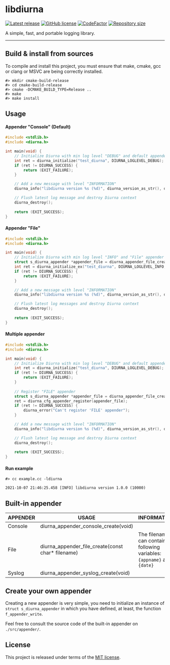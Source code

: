 # libdiurna

[![Latest release](https://img.shields.io/badge/latest_release-1.0.0-orange.svg)](https://github.com/thibaultmeyer/libdiurna/releases)
[![GitHub license](https://img.shields.io/badge/license-MIT-blue.svg)](https://github.com/thibaultmeyer/libdiurna/blob/master/LICENSE)
[![CodeFactor](https://www.codefactor.io/repository/github/thibaultmeyer/libdiurna/badge)](https://www.codefactor.io/repository/github/thibaultmeyer/libdiurna)
[![Repository size](https://img.shields.io/github/repo-size/thibaultmeyer/libdiurna.svg?logo=git)](https://github.com/thibaultmeyer/libdiurna)

A simple, fast, and portable logging library.
*****

## Build & install from sources
To compile and install this project, you must ensure that make, cmake, gcc or
clang or MSVC are being correctly installed.

```shell
#> mkdir cmake-build-release
#> cd cmake-build-release
#> cmake -DCMAKE_BUILD_TYPE=Release ..
#> make
#> make install
```

## Usage

#### Appender "Console" (Default)
```c
#include <stdlib.h>
#include <diurna.h>

int main(void) {
    // Initialize Diurna with min log level "DEBUG" and default appender
    int ret = diurna_initialize("test_diurna", DIURNA_LOGLEVEL_DEBUG);
    if (ret != DIURNA_SUCCESS) {
        return (EXIT_FAILURE);
    }

    // Add a new message with level "INFORMATION"
    diurna_info("libdiurna version %s (%d)", diurna_version_as_str(), diurna_version_as_int());

    // Flush latest log message and destroy Diurna context
    diurna_destroy();
    
    return (EXIT_SUCCESS);
}
```

#### Appender "File"
```c
#include <stdlib.h>
#include <diurna.h>

int main(void) {
    // Initialize Diurna with min log level "INFO" and "File" appender
    struct s_diurna_appender *appender_file = diurna_appender_file_create("/tmp/test.log");
    int ret = diurna_initialize_ex("test_diurna", DIURNA_LOGLEVEL_INFO, appender_file);
    if (ret != DIURNA_SUCCESS) {
        return (EXIT_FAILURE);
    }

    // Add a new message with level "INFORMATION"
    diurna_info("libdiurna version %s (%d)", diurna_version_as_str(), diurna_version_as_int());

    // Flush latest log messages and destroy Diurna context
    diurna_destroy();
    
    return (EXIT_SUCCESS);
}
```

#### Multiple appender
```c
#include <stdlib.h>
#include <diurna.h>

int main(void) {
    // Initialize Diurna with min log level "DEBUG" and default appender
    int ret = diurna_initialize("test_diurna", DIURNA_LOGLEVEL_DEBUG);
    if (ret != DIURNA_SUCCESS) {
        return (EXIT_FAILURE);
    }
    
    // Register "FILE" appender
    struct s_diurna_appender *appender_file = diurna_appender_file_create("/tmp/test.log");
    ret = diurna_cfg_appender_register(appender_file);
    if (ret != DIURNA_SUCCESS) {
        diurna_error("Can't register 'FILE' appender");
    }

    // Add a new message with level "INFORMATION"
    diurna_info("libdiurna version %s (%d)", diurna_version_as_str(), diurna_version_as_int());

    // Flush latest log message and destroy Diurna context
    diurna_destroy();
    
    return (EXIT_SUCCESS);
}
```

#### Run example

```shell
#> cc example.cc -ldiurna
```

```
2021-10-07 21:46:25.458 [INFO] libdiurna version 1.0.0 (10000)
```


## Built-in appender

| APPENDER | USAGE | INFORMATION |
|----------|-------|-------------|
| Console  | diurna_appender_console_create(void) ||
| File     | diurna_appender_file_create(const char* filename) | The filename can contains following variables: `{appname}` and `{date}`|
| Syslog   | diurna_appender_syslog_create(void) ||


## Create your own appender

Creating a new appender is very simple, you need to initialize an instance of
`struct s_diurna_appender` in which you have defined, at least, the function
`f_appender_write`.

Feel free to consult the source code of the built-in appender on `./src/appender/`.


## License
This project is released under terms of the [MIT license](https://github.com/thibaultmeyer/libdiurna/blob/master/LICENSE).
